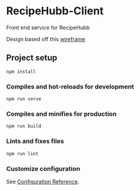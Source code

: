 # RecipeHubb-Client
Front end service for RecipeHubb 

Design based off this [wireframe](https://balsamiq-wireframes.appspot.com/?state={%22action%22:%22open%22,%22ids%22:[%221SLzb3qv3mA1m6V0muEgw0nXMReuMKL5a%22],%22userId%22:%22111962675342101157858%22}#)

## Project setup
```
npm install
```

### Compiles and hot-reloads for development
```
npm run serve
```

### Compiles and minifies for production
```
npm run build
```

### Lints and fixes files
```
npm run lint
```

### Customize configuration
See [Configuration Reference](https://cli.vuejs.org/config/).

